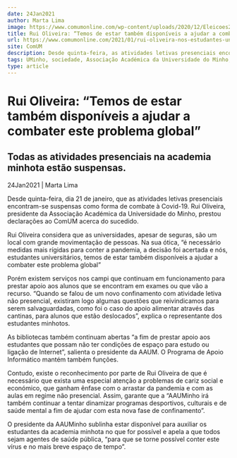 ```yaml
---
date: 24Jan2021
author: Marta Lima
image: https://www.comumonline.com/wp-content/uploads/2020/12/Eleicoes2021_JoanaMafaldaGomes_11-1500x1000.jpg
title: Rui Oliveira: “Temos de estar também disponíveis a ajudar a combater este problema global”
url: https://www.comumonline.com/2021/01/rui-oliveira-nos-estudantes-universitarios-temos-de-estar-tambem-disponiveis-a-ajudar-a-combater-este-problema-global/
site: ComUM
description: Desde quinta-feira, as atividades letivas presenciais encontram-se suspensas como forma de combate à Covid-19. Rui Oliveira prestou declarações ao ComUM.
tags: UMinho, sociedade, Associação Académica da Universidade do Minho, Rui Oliveira, Covid-19
type: article
---
```



# Rui Oliveira: “Temos de estar também disponíveis a ajudar a combater este problema global”

## Todas as atividades presenciais na academia minhota estão suspensas.

24Jan2021 | Marta Lima

Desde quinta-feira, dia 21 de janeiro, que as atividades letivas presenciais encontram-se suspensas como forma de combate à Covid-19. Rui Oliveira, presidente da Associação Académica da Universidade do Minho, prestou declarações ao ComUM acerca do sucedido.

Rui Oliveira considera que as universidades, apesar de seguras, são um local com grande movimentação de pessoas. Na sua ótica, “é necessário medidas mais rígidas para conter a pandemia, a decisão foi acertada e nós, estudantes universitários, temos de estar também disponíveis a ajudar a combater este problema global”

Porém existem serviços nos campi que continuam em funcionamento para prestar apoio aos alunos que se encontram em exames ou que vão a recurso. “Quando se falou de um novo confinamento com atividade letiva não presencial, existiram logo algumas questões que reivindicamos para serem salvaguardadas, como foi o caso do apoio alimentar através das cantinas, para alunos que estão deslocados”, explica o representante dos estudantes minhotos.

As bibliotecas também continuam abertas “a fim de prestar apoio aos estudantes que possam não ter condições de espaço para estudo ou ligação de Internet”, salienta o presidente da AAUM. O Programa de Apoio Informático mantém também funções.

Contudo, existe o reconhecimento por parte de Rui Oliveira de que é necessário que exista uma especial atenção a problemas de cariz social e económico, que ganham ênfase com o arrastar da pandemia e com as aulas em regime não presencial. Assim, garante que a “AAUMinho irá também continuar a tentar dinamizar programas desportivos, culturais e de saúde mental a fim de ajudar com esta nova fase de confinamento”.

O presidente da AAUMinho sublinha estar disponível para auxiliar os estudantes da academia minhota no que for possível e apela a que todos sejam agentes de saúde pública, “para que se torne possível conter este vírus e no mais breve espaço de tempo”.


